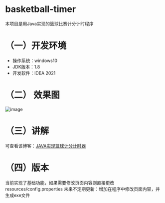 # basketball-timer
本项目是用Java实现的篮球比赛计分计时程序

# （一）开发环境
- 操作系统：windows10
- JDK版本：1.8
- 开发软件：IDEA 2021

# （二） 效果图
![image](https://user-images.githubusercontent.com/63136514/149890596-2c0947ae-e856-4979-a53c-f92fd76880dd.png)

# （三）讲解
可查看该博客：[JAVA实现篮球计分计时器](https://blog.csdn.net/weixin_44689154/article/details/100145301)

# （四）版本
当前实现了基础功能，如果需要修改页面内容则直接更改resources/config.properties
未来不定期更新：增加在程序中修改页面内容，并生成exe文件
